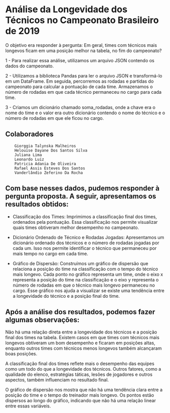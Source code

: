 # Análise da Longevidade dos Técnicos no Campeonato Brasileiro de 2019

O objetivo era responder à pergunta: Em geral, times com técnicos mais longevos ficam em uma posição melhor na tabela, no fim do campeonato?<br>

1 - Para realizar essa análise, utilizamos um arquivo JSON contendo os dados do campeonato.<br>

2 - Utilizamos a biblioteca Pandas para ler o arquivo JSON e transformá-lo em um DataFrame. Em seguida, percorremos as rodadas e partidas do campeonato para calcular a pontuação de cada time. Armazenamos o número de rodadas em que cada técnico permaneceu no cargo para cada time. <br>

3 - Criamos um dicionário chamado soma_rodadas, onde a chave era o nome do time e o valor era outro dicionário contendo o nome do técnico e o número de rodadas em que ele ficou no cargo.<br>

## Colaboradores

        Giorggia Talynska Malheiros
        Helouise Dayane Dos Santos Silva
        Juliana Lima
        Leonardo Luiz
        Patricia Adania De Oliveira
        Rafael Assis Esteves Dos Santos
        Vanderlândio Zeferino Da Rocha
        
## Com base nesses dados, pudemos responder à pergunta proposta. A seguir, apresentamos os resultados obtidos:
- Classificação dos Times: Imprimimos a classificação final dos times, ordenados pela pontuação. Essa classificação nos permite visualizar quais times obtiveram melhor desempenho no campeonato.<br>

- Dicionário Ordenado de Técnico e Rodadas Jogadas: Apresentamos um dicionário ordenado dos técnicos e o número de rodadas jogadas por cada um. Isso nos permite identificar o técnico que permaneceu por mais tempo no cargo em cada time.

- Gráfico de Dispersão: Construímos um gráfico de dispersão que relaciona a posição do time na classificação com o tempo do técnico mais longevo. Cada ponto no gráfico representa um time, onde o eixo x representa a posição do time na classificação e o eixo y representa o número de rodadas em que o técnico mais longevo permaneceu no cargo. Esse gráfico nos ajuda a visualizar se existe uma tendência entre a longevidade do técnico e a posição final do time.

##  Após a análise dos resultados, podemos fazer algumas observações:

Não há uma relação direta entre a longevidade dos técnicos e a posição final dos times na tabela. Existem casos em que times com técnicos mais longevos obtiveram um bom desempenho e ficaram em posições altas, enquanto outros times com técnicos menos longevos também alcançaram boas posições.

A classificação final dos times reflete mais o desempenho das equipes como um todo do que a longevidade dos técnicos. Outros fatores, como a qualidade do elenco, estratégias táticas, lesões de jogadores e outros aspectos, também influenciam no resultado final.

O gráfico de dispersão nos mostra que não há uma tendência clara entre a posição do time e o tempo do treinador mais longevo. Os pontos estão dispersos ao longo do gráfico, indicando que não há uma relação linear entre essas variáveis.

## 
